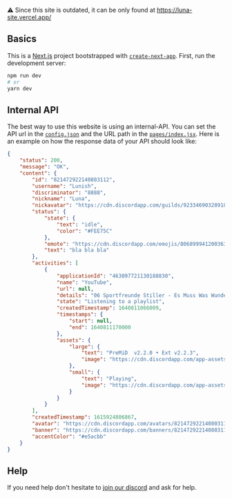⚠️ Since this site is outdated, it can be only found at <https://luna-site.vercel.app/>

## Basics
This is a [Next.js](https://nextjs.org/) project bootstrapped with [`create-next-app`](https://github.com/vercel/next.js/tree/canary/packages/create-next-app).
First, run the development server:

```bash
npm run dev
# or
yarn dev
```

## Internal API
The best way to use this website is using an internal-API.
You can set the API url in the [`config.json`](https://github.com/Luna-devv/luna-site/blob/main/config.json#L2) and the URL path in the [`pages/index.jsx`](https://github.com/Luna-devv/luna-site/blob/main/pages/index.jsx#L96).
Here is an example on how the response data of your API should look like: 
```json
{
    "status": 200,
    "message": "OK",
    "content": {
        "id": "821472922140803112",
        "username": "Lunish",
        "discriminator": "8888",
        "nickname": "Luna",
        "nickavatar": "https://cdn.discordapp.com/guilds/923346903289184336/users/821472922140803112/avatars/f78efecce67311140d1cdcd67446768d.png?size=2048",
        "status": {
            "state": {
                "text": "idle",
                "color": "#FEE75C"
            },
            "emote": "https://cdn.discordapp.com/emojis/806899941200363582.png?size=2048",
            "text": "bla bla bla"
        },
        "activities": [
            {
                "applicationId": "463097721130188830",
                "name": "YouTube",
                "url": null,
                "details": "06 Sportfreunde Stiller - Es Muss Was Wunderbares Sein Von Mir Geliebt Zu Werden",
                "state": "Listening to a playlist",
                "createdTimestamp": 1640811066009,
                "timestamps": {
                    "start": null,
                    "end": 1640811170000
                },
                "assets": {
                    "large": {
                        "text": "PreMiD  v2.2.0 • Ext v2.2.3",
                        "image": "https://cdn.discordapp.com/app-assets/463097721130188830/513734690272968717.png"
                    },
                    "small": {
                        "text": "Playing",
                        "image": "https://cdn.discordapp.com/app-assets/463097721130188830/493061639994867714.png"
                    }
                }
            }
        ],
        "createdTimestamp": 1615924806867,
        "avatar": "https://cdn.discordapp.com/avatars/821472922140803112/22c9e9cbae3d9a7dffeb398c65b19582.png?size=1024",
        "banner": "https://cdn.discordapp.com/banners/821472922140803112/d5e6e489192492b43660a6a09359fd53.png?size=600",
        "accentColor": "#e5acbb"
    }
}
```

## Help
If you need help don't hesitate to [join our discord](https://waya.one/go/discord) and ask for help.

